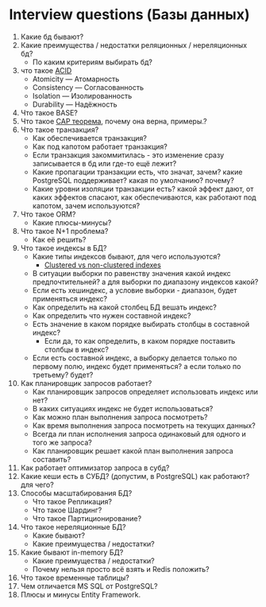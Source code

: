 # Interview questions (Базы данных)

1. Какие бд бывают?
2. Какие преимущества / недостатки реляционных / нереляционных бд?
   - По каким критериям выбирать бд?
3. что такое [ACID](https://habr.com/ru/post/555920/)
   - Atomicity — Атомарность
   - Consistency — Согласованность
   - Isolation — Изолированность
   - Durability — Надёжность
4. Что такое BASE? 
5. Что такое [CAP теорема](https://habr.com/ru/articles/328792/), почему она верна, примеры.?
6. Что такое транзакция?
   - Как обеспечивается транзакция?
   - Как под капотом работает транзакция?
   - Если транзакция закоммитилась - это изменение сразу записывается в бд или где-то ещё лежит?
   - Какие пропагации транзакции есть, что значат, зачем? какие PostgreSQL поддерживает? какая по умолчанию? почему?
   - Какие уровни изоляции транзакции есть? какой эффект дают, от каких эффектов спасают, как обеспечиваются, как работают под капотом, зачем используются?
7. Что такое ORM?
   - Какие плюсы-минусы?
8. Что такое N+1 проблема?
   - Как её решить?
9. Что такое индексы в БД?
   - Какие типы индексов бывают, для чего используются?
     - [Clustered vs non-clustered indexes](https://ru.wikipedia.org/wiki/Индекс_(базы_данных))
   - В ситуации выборки по равенству значения какой индекс предпочтительней? а для выборки по диапазону индексов какой?
   - Если есть хешиндекс, а условие выборки - диапазон, будет применяться индекс?
   - Как определить на какой столбец БД вешать индекс?
   - Как определить что нужен составной индекс?
   - Есть значение в каком порядке выбирать столбцы в составной индекс?
     - Если да, то как определить, в каком порядке поставить столбцы в индекс?
   - Если есть составной индекс, а выборку делается только по первому полю, индекс будет применяться? а если только по третьему? будет?
10. Как планировщик запросов работает?
    - Как планировщик запросов определяет использовать индекс или нет?
    - В каких ситуациях индекс не будет использоваться?
    - Как можно план выполнения запроса посмотреть?
    - Как время выполнения запроса посмотреть на текущих данных?
    - Всегда ли план исполнения запроса одинаковый для одного и того же запроса?
    - Как планировщик решает какой план выполнения запроса составить? 
11. Как работает оптимизатор запроса в субд?
12. Какие кеши есть в СУБД? (допустим, в PostgreSQL) как работают? для чего?
13. Способы масштабирования БД?
    - Что такое Репликация?
    - Что такое Шардинг?
    - Что такое Партиционирование?
14. Что такое нереляционные БД?
    - Какие бывают?
    - Какие преимущества / недостатки?
15. Какие бывают in-memory БД?
    - Какие преимущества / недостатки?
    - Почему нельзя просто всё взять и Redis положить?
16. Что такое временные таблицы?
17. Чем отличается MS SQL от PostgreSQL?
18. Плюсы и минусы Entity Framework.